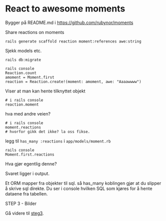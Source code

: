 
# React to awesome moments

Bygger på README.md i https://github.com/rubynor/moments

Share reactions on moments

    rails generate scaffold reaction moment:references awe:string

Sjekk models etc. 

    rails db:migrate

    rails console
    Reaction.count
    amoment = Moment.first
    reaction = Reaction.create!(moment: amoment, awe: "Aaaawwww")

Viser at man kan hente tilknyttet objekt

    # i rails console
    reaction.moment
    
hva med andre veien?

    # i rails console
    moment.reactions 
    # hvorfor gikk det ikke? la oss fikse.
    

legg til `has_many :reactions` i `app/models/moment.rb`

    rails console
    Moment.first.reactions

Hva gjør egentlig denne?

Svaret ligger i output.

Et ORM mapper fra objekter til sql. så has_many koblingen gjør at du slipper å skrive sql direkte. Du ser i console hvilken SQL som kjøres for å hente dataene fra tabellen.


STEP 3 - Bilder

Gå videre til [steg3](step3.md).
